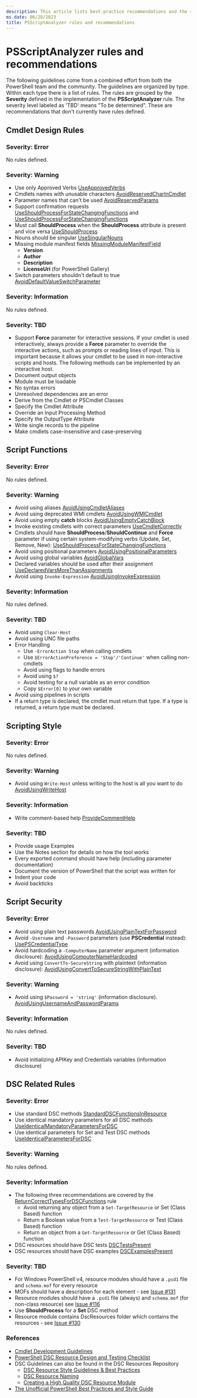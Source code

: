 ```yaml
---
description: This article lists best-practice recommendations and the rules associated with them.
ms.date: 06/28/2023
title: PSScriptAnalyzer rules and recommendations
---
```

# PSScriptAnalyzer rules and recommendations

The following guidelines come from a combined effort from both the PowerShell team and the
community. The guidelines are organized by type. Within each type there is a list of rules. The
rules are grouped by the **Severity** defined in the implementation of the **PSScriptAnalyzer**
rule. The severity level labeled as 'TBD' means "To be determined". These are recommendations that
don't currently have rules defined.

## Cmdlet Design Rules

### Severity: Error

No rules defined.

### Severity: Warning

- Use only Approved Verbs [UseApprovedVerbs][33]
- Cmdlets names with unusable characters [AvoidReservedCharInCmdlet][30]
- Parameter names that can't be used [AvoidReservedParams][31]
- Support confirmation requests [UseShouldProcessForStateChangingFunctions][37] and
  [UseShouldProcessForStateChangingFunctions][37]
- Must call **ShouldProcess** when the **ShouldProcess** attribute is present and vice versa
  [UseShouldProcess][32]
- Nouns should be singular [UseSingularNouns][38]
- Missing module manifest fields [MissingModuleManifestField][28]
  - **Version**
  - **Author**
  - **Description**
  - **LicenseUri** (for PowerShell Gallery)
- Switch parameters shouldn't default to true [AvoidDefaultValueSwitchParameter][10]

### Severity: Information

No rules defined.

### Severity: TBD

- Support **Force** parameter for interactive sessions. If your cmdlet is used interactively, always
  provide a **Force** parameter to override the interactive actions, such as prompts or reading
  lines of input. This is important because it allows your cmdlet to be used in non-interactive
  scripts and hosts. The following methods can be implemented by an interactive host.
- Document output objects
- Module must be loadable
- No syntax errors
- Unresolved dependencies are an error
- Derive from the Cmdlet or PSCmdlet Classes
- Specify the Cmdlet Attribute
- Override an Input Processing Method
- Specify the OutputType Attribute
- Write single records to the pipeline
- Make cmdlets case-insensitive and case-preserving

## Script Functions

### Severity: Error

No rules defined.

### Severity: Warning

- Avoid using aliases [AvoidUsingCmdletAliases][12]
- Avoid using deprecated WMI cmdlets [AvoidUsingWMICmdlet][20]
- Avoid using empty **catch** blocks [AvoidUsingEmptyCatchBlock][15]
- Invoke existing cmdlets with correct parameters [UseCmdletCorrectly][34]
- Cmdlets should have **ShouldProcess**/**ShouldContinue** and **Force** parameter if using certain
  system-modifying verbs (Update, Set, Remove, New):
  [UseShouldProcessForStateChangingFunctions][37]
- Avoid using positional parameters [AvoidUsingPositionalParameters][18]
- Avoid using global variables [AvoidGlobalVars][11]
- Declared variables should be used after their assignment [UseDeclaredVarsMoreThanAssignments][35]
- Avoid using `Invoke-Expression` [AvoidUsingInvokeExpression][16]

### Severity: Information

No rules defined.

### Severity: TBD

- Avoid using `Clear-Host`
- Avoid using UNC file paths
- Error Handling
  - Use `-ErrorAction Stop` when calling cmdlets
  - Use `$ErrorActionPreference = 'Stop'/'Continue'` when calling non-cmdlets
  - Avoid using flags to handle errors
  - Avoid using `$?`
  - Avoid testing for a null variable as an error condition
  - Copy `$Error[0]` to your own variable
- Avoid using pipelines in scripts
- If a return type is declared, the cmdlet must return that type. If a type is returned, a return
  type must be declared.

## Scripting Style

### Severity: Error

No rules defined.

### Severity: Warning

- Avoid using `Write-Host` unless writing to the host is all you want to do
  [AvoidUsingWriteHost][21]

### Severity: Information

- Write comment-based help
  [ProvideCommentHelp][29]

### Severity: TBD

- Provide usage Examples
- Use the Notes section for details on how the tool works
- Every exported command should have help (including parameter documentation)
- Document the version of PowerShell that the script was written for
- Indent your code
- Avoid backticks

## Script Security

### Severity: Error

- Avoid using plain text passwords [AvoidUsingPlainTextForPassword][17]
- Avoid `-Username` and `-Password` parameters (use **PSCredential** instead):
  [UsePSCredentialType][36]
- Avoid hardcoding a `-ComputerName` parameter argument (information disclosure):
  [AvoidUsingComputerNameHardcoded][13]
- Avoid using `ConvertTo-SecureString` with plaintext (information disclosure):
  [AvoidUsingConvertToSecureStringWithPlainText][14]

### Severity: Warning

- Avoid using `$Password = 'string'` (information disclosure).
  [AvoidUsingUsernameAndPasswordParams][19]

### Severity: Information

No rules defined.

### Severity: TBD

- Avoid initializing APIKey and Credentials variables (information disclosure)

## DSC Related Rules

### Severity: Error

- Use standard DSC methods [StandardDSCFunctionsInResource][25]
- Use identical mandatory parameters for all DSC methods [UseIdenticalMandatoryParametersForDSC][26]
- Use identical parameters for Set and Test DSC methods [UseIdenticalParametersForDSC][27]

### Severity: Warning

No rules defined.

### Severity: Information

- The following three recommendations are covered by the [ReturnCorrectTypesForDSCFunctions][24]
  rule
  - Avoid returning any object from a `Set-TargetResource` or Set (Class Based) function
  - Return a Boolean value from a `Test-TargetResource` or Test (Class Based) function
  - Return an object from a `Get-TargetResource` or Get (Class Based) function
- DSC resources should have DSC tests [DSCTestsPresent][23]
- DSC resources should have DSC examples [DSCExamplesPresent][22]

### Severity: TBD

- For Windows PowerShell v4, resource modules should have a `.psd1` file and `schema.mof` for every
  resource
- MOFs should have a description for each element - see [Issue #131][131]
- Resource modules should have a `.psd1` file (always) and `schema.mof` (for non-class resource) see
  [Issue #116][116]
- Use **ShouldProcess** for a **Set** DSC method
- Resource module contains DscResources folder which contains the resources - see [Issue #130][130]

### References

- [Cmdlet Development Guidelines][01]
- [PowerShell DSC Resource Design and Testing Checklist][02]
- DSC Guidelines can also be found in the DSC Resources Repository
  - [DSC Resource Style Guidelines & Best Practices][06]
  - [DSC Resource Naming][05]
  - [Creating a High Quality DSC Resource Module][04]
- [The Unofficial PowerShell Best Practices and Style Guide][03]

<!-- link references -->
[01]: /powershell/scripting/developer/cmdlet/cmdlet-development-guidelines
[02]: https://devblogs.microsoft.com/powershell/powershell-dsc-resource-design-and-testing-checklist/
[03]: https://github.com/PoshCode/PowerShellPracticeAndStyle
[04]: https://github.com/PowerShell/DscResources/blob/master/HighQualityModuleGuidelines.md
[05]: https://github.com/PowerShell/DscResources/blob/master/Naming.md
[06]: https://github.com/PowerShell/DscResources/blob/master/StyleGuidelines.md
[10]: Rules/AvoidDefaultValueSwitchParameter.md
[11]: Rules/AvoidGlobalVars.md
[12]: Rules/AvoidUsingCmdletAliases.md
[13]: Rules/AvoidUsingComputerNameHardcoded.md
[14]: Rules/AvoidUsingConvertToSecureStringWithPlainText.md
[15]: Rules/AvoidUsingEmptyCatchBlock.md
[16]: Rules/AvoidUsingInvokeExpression.md
[17]: Rules/AvoidUsingPlainTextForPassword.md
[18]: Rules/AvoidUsingPositionalParameters.md
[19]: Rules/AvoidUsingUsernameAndPasswordParams.md
[20]: Rules/AvoidUsingWMICmdlet.md
[21]: Rules/AvoidUsingWriteHost.md
[22]: Rules/DSCDscExamplesPresent.md
[23]: Rules/DSCDscTestsPresent.md
[24]: Rules/DSCReturnCorrectTypesForDSCFunctions.md
[25]: Rules/DSCStandardDSCFunctionsInResource.md
[26]: Rules/DSCUseIdenticalMandatoryParametersForDSC.md
[27]: Rules/DSCUseIdenticalParametersForDSC.md
[28]: Rules/MissingModuleManifestField.md
[29]: Rules/ProvideCommentHelp.md
[30]: Rules/ReservedCmdletChar.md
[31]: Rules/ReservedParams.md
[32]: Rules/ShouldProcess.md
[33]: Rules/UseApprovedVerbs.md
[34]: Rules/UseCmdletCorrectly.md
[35]: Rules/UseDeclaredVarsMoreThanAssignments.md
[36]: Rules/UsePSCredentialType.md
[37]: Rules/UseShouldProcessForStateChangingFunctions.md
[38]: Rules/UseSingularNouns.md
[116]: https://github.com/PowerShell/PSScriptAnalyzer/issues/116
[130]: https://github.com/PowerShell/PSScriptAnalyzer/issues/130
[131]: https://github.com/PowerShell/PSScriptAnalyzer/issues/131
